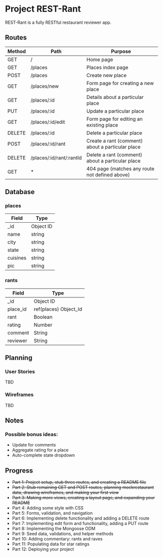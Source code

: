 # Project REST-Rant

REST-Rant is a fully RESTful restaurant reviewer app.

## Routes

| Method | Path                     | Purpose                                          |
| ------ | ------------------------ | ------------------------------------------------ |
| GET    | /                        | Home page                                        |
| GET    | /places                  | Places index page                                |
| POST   | /places                  | Create new place                                 |
| GET    | /places/new              | Form page for creating a new place               |
| GET    | /places/:id              | Details about a particular place                 |
| PUT    | /places/:id              | Update a particular place                        |
| GET    | /places/:id/edit         | Form page for editing an existing place          |
| DELETE | /places/:id              | Delete a particular place                        |
| POST   | /places/:id/rant         | Create a rant (comment) about a particular place |
| DELETE | /places/:id/rant/:rantId | Delete a rant (comment) about a particular place |
| GET    | \*                       | 404 page (matches any route not defined above)   |

## Database

### places

| Field    | Type      |
| -------- | --------- |
| \_id     | Object ID |
| name     | string    |
| city     | string    |
| state    | string    |
| cuisines | string    |
| pic      | string    |

### rants

| Field    | Type                  |
| -------- | --------------------- |
| \_id     | Object ID             |
| place_id | ref(places) Object_Id |
| rant     | Boolean               |
| rating   | Number                |
| comment  | String                |
| reviewer | String                |

## Planning

### User Stories

TBD

### Wireframes

TBD

## Notes

### Possible bonus ideas:

- Update for comments
- Aggregate rating for a place
- Auto-complete state dropdown

## Progress

- ~~Part 1: Project setup, stub three routes, and creating a README file~~
- ~~Part 2: Stub remaining GET and POST routes, planning mockrestaurant data, drawing wireframes, and making your first view~~
- ~~Part 3: Making more views, creating a layout page, and expanding your README~~
- Part 4: Adding some style with CSS
- Part 5: Forms, validation, and navigation
- Part 6: Implementing delete functionality and adding a DELETE route
- Part 7: Implementing edit form and functionality, adding a PUT route
- Part 8: Implementing the Mongoose ODM
- Part 9: Seed data, validations, and helper methods
- Part 10: Adding commentary: rants and raves
- Part 11: Populating data for star ratings
- Part 12: Deploying your project
